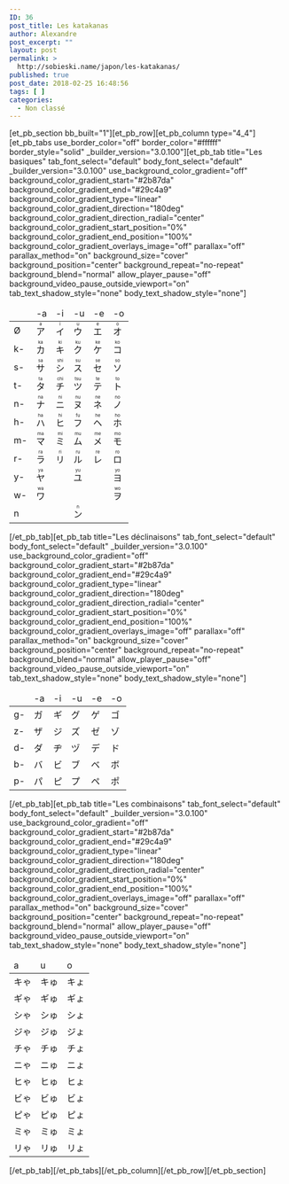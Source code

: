 ```yaml
---
ID: 36
post_title: Les katakanas
author: Alexandre
post_excerpt: ""
layout: post
permalink: >
  http://sobieski.name/japon/les-katakanas/
published: true
post_date: 2018-02-25 16:48:56
tags: [ ]
categories:
  - Non classé
---
```

[et_pb_section bb_built="1"][et_pb_row][et_pb_column type="4_4"][et_pb_tabs use_border_color="off" border_color="#ffffff" border_style="solid" _builder_version="3.0.100"][et_pb_tab title="Les basiques" tab_font_select="default" body_font_select="default" _builder_version="3.0.100" use_background_color_gradient="off" background_color_gradient_start="#2b87da" background_color_gradient_end="#29c4a9" background_color_gradient_type="linear" background_color_gradient_direction="180deg" background_color_gradient_direction_radial="center" background_color_gradient_start_position="0%" background_color_gradient_end_position="100%" background_color_gradient_overlays_image="off" parallax="off" parallax_method="on" background_size="cover" background_position="center" background_repeat="no-repeat" background_blend="normal" allow_player_pause="off" background_video_pause_outside_viewport="on" tab_text_shadow_style="none" body_text_shadow_style="none"]
<table>
<thead>
<tr>
<td></td>
<td>-a</td>
<td>-i</td>
<td>-u</td>
<td>-e</td>
<td>-o</td>
</tr>
</thead>
<tbody>
<tr>
<td>Ø</td>
<td><ruby>ア<rt>a</rt></ruby></td>
<td><ruby>イ<rt>i</rt></ruby></td>
<td><ruby>ウ<rt>u</rt></ruby></td>
<td><ruby>エ<rt>e</rt></ruby></td>
<td><ruby>オ<rt>o</rt></ruby></td>
</tr>
<tr>
<td>k-</td>
<td><ruby>カ<rt>ka</rt></ruby></td>
<td><ruby>キ<rt>ki</rt></ruby></td>
<td><ruby>ク<rt>ku</rt></ruby></td>
<td><ruby>ケ<rt>ke</rt></ruby></td>
<td><ruby>コ<rt>ko</rt></ruby></td>
</tr>
<tr>
<td>s-</td>
<td><ruby>サ<rt>sa</rt></ruby></td>
<td><ruby>シ<rt>shi</rt></ruby></td>
<td><ruby>ス<rt>su</rt></ruby></td>
<td><ruby>セ<rt>se</rt></ruby></td>
<td><ruby>ソ<rt>so</rt></ruby></td>
</tr>
<tr>
<td>t-</td>
<td><ruby>タ<rt>ta</rt></ruby></td>
<td><ruby>チ<rt>chi</rt></ruby></td>
<td><ruby>ツ<rt>tsu</rt></ruby></td>
<td><ruby>テ<rt>te</rt></ruby></td>
<td><ruby>ト<rt>to</rt></ruby></td>
</tr>
<tr>
<td>n-</td>
<td><ruby>ナ<rt>na</rt></ruby></td>
<td><ruby>ニ<rt>ni</rt></ruby></td>
<td><ruby>ヌ<rt>nu</rt></ruby></td>
<td><ruby>ネ<rt>ne</rt></ruby></td>
<td><ruby>ノ<rt>no</rt></ruby></td>
</tr>
<tr>
<td>h-</td>
<td><ruby>ハ<rt>ha</rt></ruby></td>
<td><ruby>ヒ<rt>hi</rt></ruby></td>
<td><ruby>フ<rt>fu</rt></ruby></td>
<td><ruby>ヘ<rt>he</rt></ruby></td>
<td><ruby>ホ<rt>ho</rt></ruby></td>
</tr>
<tr>
<td>m-</td>
<td><ruby>マ<rt>ma</rt></ruby></td>
<td><ruby>ミ<rt>mi</rt></ruby></td>
<td><ruby>ム<rt>mu</rt></ruby></td>
<td><ruby>メ<rt>me</rt></ruby></td>
<td><ruby>モ<rt>mo</rt></ruby></td>
</tr>
<tr>
<td>r-</td>
<td><ruby>ラ<rt>ra</rt></ruby></td>
<td><ruby>リ<rt>ri</rt></ruby></td>
<td><ruby>ル<rt>ru</rt></ruby></td>
<td><ruby>レ<rt>re</rt></ruby></td>
<td><ruby>ロ<rt>ro</rt></ruby></td>
</tr>
<tr>
<td>y-</td>
<td><ruby>ヤ<rt>ya</rt></ruby></td>
<td></td>
<td><ruby>ユ<rt>yu</rt></ruby></td>
<td></td>
<td><ruby>ヨ<rt>yo</rt></ruby></td>
</tr>
<tr>
<td>w-</td>
<td><ruby>ワ<rt>wa</rt></ruby></td>
<td></td>
<td></td>
<td></td>
<td><ruby>ヲ<rt>wo</rt></ruby></td>
</tr>
<tr>
<td>n</td>
<td></td>
<td></td>
<td><ruby>ン<rt>n</rt></ruby></td>
<td></td>
<td></td>
</tr>
</tbody>
</table>
[/et_pb_tab][et_pb_tab title="Les déclinaisons" tab_font_select="default" body_font_select="default" _builder_version="3.0.100" use_background_color_gradient="off" background_color_gradient_start="#2b87da" background_color_gradient_end="#29c4a9" background_color_gradient_type="linear" background_color_gradient_direction="180deg" background_color_gradient_direction_radial="center" background_color_gradient_start_position="0%" background_color_gradient_end_position="100%" background_color_gradient_overlays_image="off" parallax="off" parallax_method="on" background_size="cover" background_position="center" background_repeat="no-repeat" background_blend="normal" allow_player_pause="off" background_video_pause_outside_viewport="on" tab_text_shadow_style="none" body_text_shadow_style="none"]
<table>
<thead>
<tr>
<td></td>
<td>-a</td>
<td>-i</td>
<td>-u</td>
<td>-e</td>
<td>-o</td>
</tr>
</thead>
<tbody>
<tr>
<td>g-</td>
<td>ガ</td>
<td>ギ</td>
<td>グ</td>
<td>ゲ</td>
<td>ゴ</td>
</tr>
<tr>
<td>z-</td>
<td>ザ</td>
<td>ジ</td>
<td>ズ</td>
<td>ゼ</td>
<td>ゾ</td>
</tr>
<tr>
<td>d-</td>
<td>ダ</td>
<td>ヂ</td>
<td>ヅ</td>
<td>デ</td>
<td>ド</td>
</tr>
<tr>
<td>b-</td>
<td>バ</td>
<td>ビ</td>
<td>ブ</td>
<td>ベ</td>
<td>ボ</td>
</tr>
<tr>
<td>p-</td>
<td>パ</td>
<td>ピ</td>
<td>プ</td>
<td>ペ</td>
<td>ポ</td>
</tr>
</tbody>
</table>
[/et_pb_tab][et_pb_tab title="Les combinaisons" tab_font_select="default" body_font_select="default" _builder_version="3.0.100" use_background_color_gradient="off" background_color_gradient_start="#2b87da" background_color_gradient_end="#29c4a9" background_color_gradient_type="linear" background_color_gradient_direction="180deg" background_color_gradient_direction_radial="center" background_color_gradient_start_position="0%" background_color_gradient_end_position="100%" background_color_gradient_overlays_image="off" parallax="off" parallax_method="on" background_size="cover" background_position="center" background_repeat="no-repeat" background_blend="normal" allow_player_pause="off" background_video_pause_outside_viewport="on" tab_text_shadow_style="none" body_text_shadow_style="none"]
<table>
<thead>
<tr>
<td>a</td>
<td>u</td>
<td>o</td>
</tr>
</thead>
<tbody>
<tr>
<td>キゃ</td>
<td>キゅ</td>
<td>キょ</td>
</tr>
<tr>
<td>ギゃ</td>
<td>ギゅ</td>
<td>ギょ</td>
</tr>
<tr>
<td>シゃ</td>
<td>シゅ</td>
<td>シょ</td>
</tr>
<tr>
<td>ジゃ</td>
<td>ジゅ</td>
<td>ジょ</td>
</tr>
<tr>
<td>チゃ</td>
<td>チゅ</td>
<td>チょ</td>
</tr>
<tr>
<td>ニゃ</td>
<td>ニゅ</td>
<td>ニょ</td>
</tr>
<tr>
<td>ヒゃ</td>
<td>ヒゅ</td>
<td>ヒょ</td>
</tr>
<tr>
<td>ビゃ</td>
<td>ビゅ</td>
<td>ビょ</td>
</tr>
<tr>
<td>ピゃ</td>
<td>ピゅ</td>
<td>ピょ</td>
</tr>
<tr>
<td>ミゃ</td>
<td>ミゅ</td>
<td>ミょ</td>
</tr>
<tr>
<td>リゃ</td>
<td>リゅ</td>
<td>リょ</td>
</tr>
</tbody>
</table>
[/et_pb_tab][/et_pb_tabs][/et_pb_column][/et_pb_row][/et_pb_section]